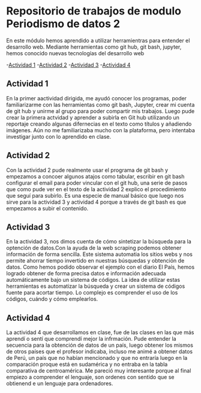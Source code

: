 # Repositorio de trabajos de modulo Periodismo de datos 2

En este módulo hemos aprendido a utilizar herramientras para entender el desarrollo web. Mediante herramientas como git hub, git bash, jupyter, hemos conocido nuevas tecnologías del desarrollo web


-[Actividad 1](ad1.md)
-[Actividad 2](ad2.md)
-[Actividad 3](ad3.md)
-[Actividad 4](api-covid-pandas.md)

## Actividad 1
En la primer aactividad dirigida, me ayudó conocer los programas, poder familiarizarme con las herramientas como git bash, Jupyter, crear mi cuenta de git hub y unirme al grupo para poder compartir mis trabajos.
Luego pude crear la primera actvidad y aprender a subirla en Git hub utilizando un reportaje creando algunas difernecias en el texto como títulos y añadiendo imágenes. Aún no me familiarizaba mucho con la plataforma, pero intentaba investigar junto con lo aprendido en clase.

## Actividad 2

Con la actividad 2 pude realmente usar el programa de git bash y empezamos a concoer algunos atajos como tabular, escribir en git bash configurar el email para poder vincular con el git hub, una serie de pasos que como pude ver en el texto de la actividad 2 explico el procedimiento que seguí para subirlo. Es una especie de manual básico que luego nos sirve para la actividad 3 y actividad 4 porque a través de git bash es que empezamos a subir el contenido.

## Actividad 3

En la actividad 3, nos dimos cuenta de cómo sintetizar la búsqueda para la optención de datos.Con la ayuda de la web scraping podemos obtener información de forma sencilla. Este sistema automatia los sitios webs y nos permite ahorrar tiempo invertido en nuestras búsquedas y obtención de datos. Como hemos podido observar el ejemplo con el diario El País, hemos logrado obtener de forma precisa datos e información adecuada automáticamente bajo un sistema de códigos. La idea de utilizar estas herramientas es automatizar la búsqueda y crear un sistema de códigos fuente para acortar tiempo. Lo complejo es comprender el uso de los códigos, cuándo y cómo emplearlos.

## Actividad 4

La actividad 4 que desarrollamos en clase, fue de las clases en las que más aprendí o sentí que comprendí mejor la infrmación. Pude entender la secuencia para la obtención de datos de un país, luego obtener los mismos de otros países que el profesor indicaba, incluso me animé a obtener datos de Perú, un país que no habían mencionado y que no entraría luego en la comparación proque está en sudamérica y no entraba en la tabla comparativa de centroamérica. Me pareció muy interesante porque al final empiezo a comprender el lenguaje, son ordenes con sentido que se obtienend e un lenguaje para ordenadores. 


